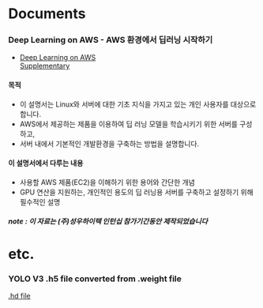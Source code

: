 # Documents
  ### Deep Learning on AWS - AWS 환경에서 딥러닝 시작하기
  - [Deep Learning on AWS](https://drive.google.com/file/d/10CRBD35wgqejRGoAPcvZ9V0x4UtBNYu9/view?usp=sharing)  
    [Supplementary](https://drive.google.com/file/d/10CRBD35wgqejRGoAPcvZ9V0x4UtBNYu9/view?usp=sharing)
  #### 목적  
   - 이 설명서는 Linux와 서버에 대한 기초 지식을 가지고 있는 개인 사용자를 대상으로 합니다.  
   - AWS에서 제공하는 제품을 이용하여 딥 러닝 모델을 학습시키기 위한 서버를 구성하고,  
   - 서버 내에서 기본적인 개발환경을 구축하는 방법을 설명합니다.  

  #### 이 설명서에서 다루는 내용
   - 사용할 AWS 제품(EC2)을 이해하기 위한 용어와 간단한 개념   
   - GPU 연산을 지원하는, 개인적인 용도의 딥 러닝용 서버를 구축하고 설정하기 위해 필수적인 설명  
    
  ##### note : 이 자료는 (주)성우하이텍 인턴십 참가기간동안 제작되었습니다

# etc.
  ### YOLO V3 .h5 file converted from .weight file
  [.hd file](https://drive.google.com/open?id=1fbY1kJfdlQ7WKRVwSa8Tj6GWEKZNUHE)
  
